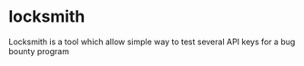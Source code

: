# locksmith
Locksmith is a tool which allow simple way to test several API keys for a bug bounty program 
